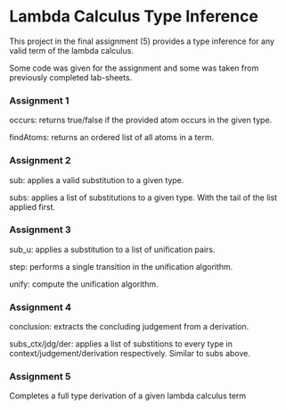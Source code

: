 # Lambda Calculus Type Inference

This project in the final assignment (5) provides a type inference for any valid term of the lambda calculus. 

Some code was given for the assignment and some was taken from previously completed lab-sheets. 

### Assignment 1 
occurs: returns true/false if the provided atom occurs in the given type.

findAtoms: returns an ordered list of all atoms in a term.

### Assignment 2
sub: applies a valid substitution to a given type.

subs: applies a list of substitutions to a given type. With the tail of the list applied first. 

### Assignment 3 
sub_u: applies a substitution to a list of unification pairs.

step: performs a single transition in the unification algorithm.

unify: compute the unification algorithm.

### Assignment 4
conclusion: extracts the concluding judgement from a derivation.

subs_ctx/jdg/der: applies a list of substitions to every type in context/judgement/derivation respectively. Similar to subs above.

### Assignment 5 
Completes a full type derivation of a given lambda calculus term 
